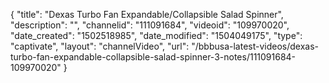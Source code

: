 {
    "title": "Dexas Turbo Fan Expandable\/Collapsible Salad Spinner",
    "description": "",
    "channelid": "111091684",
    "videoid": "109970020",
    "date_created": "1502518985",
    "date_modified": "1504049175",
    "type": "captivate",
    "layout": "channelVideo",
    "url": "\/bbbusa-latest-videos\/dexas-turbo-fan-expandable-collapsible-salad-spinner-3-notes\/111091684-109970020"
}